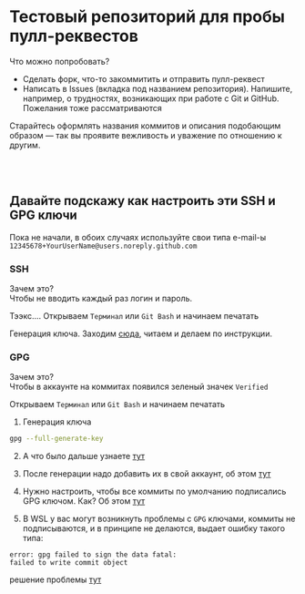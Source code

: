 # Тестовый репозиторий для пробы пулл-реквестов

Что можно попробовать?

- Сделать форк, что-то закоммитить и отправить пулл-реквест
- Написать в Issues (вкладка под названием репозитория). Напишите, например, о трудностях, возникающих при работе с Git и GitHub. Пожелания тоже рассматриваются

Старайтесь оформлять названия коммитов и описания подобающим образом — так вы проявите вежливость и уважение по отношению к другим.


</br></br>

## Давайте подскажу как настроить эти SSH и GPG ключи

Пока не начали, в обоих случаях используйте свои типа e-mail-ы `12345678+YourUserName@users.noreply.github.com`

### SSH

Зачем это?</br>
Чтобы не вводить каждый раз логин и пароль.

Тээкс.... Открываем `Терминал` или `Git Bash` и начинаем печатать

Генерация ключа. Заходим [сюда](https://docs.github.com/en/github/authenticating-to-github/generating-a-new-ssh-key-and-adding-it-to-the-ssh-agent), читаем и делаем по инструкции. 


### GPG

Зачем это?</br>
Чтобы в аккаунте на коммитах появился зеленый значек `Verified`

Открываем `Терминал` или `Git Bash` и начинаем печатать

1. Генерация ключа
```bash
gpg --full-generate-key
```
2. А что было дальше узнаете [тут](https://docs.github.com/en/github/authenticating-to-github/generating-a-new-gpg-key)

3. После генерации надо добавить их в свой аккаунт, об этом [тут](https://docs.github.com/en/github/authenticating-to-github/adding-a-new-gpg-key-to-your-github-account)

4. Нужно настроить, чтобы все коммиты по умолчанию подписались GPG ключом. Как? Об этом [тут](https://codex.so/gpg-verification)

4. В WSL у вас могут возникнуть проблемы с `GPG` ключами, коммиты не подписываются, и в принципе не делаются, выдает ошибку такого типа:

```
error: gpg failed to sign the data fatal: 
failed to write commit object
```

решение проблемы [тут](https://stackoverflow.com/questions/39494631/gpg-failed-to-sign-the-data-fatal-failed-to-write-commit-object-git-2-10-0/55993078#55993078)
